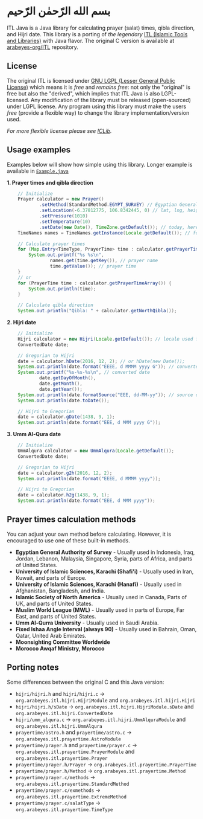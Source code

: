 # بسم الله الرّحمٰن الرّحيم #

ITL Java is a Java library for calculating prayer (salat) times, qibla direction, and Hijri date.
This library is a porting of _the legendary_
[ITL (Islamic Tools and Libraries)](http://projects.arabeyes.org/project.php?proj=ITL) with Java
flavor. The original C version is available at
[arabeyes-org/ITL](https://github.com/arabeyes-org/ITL) repository.

## License ##

The original ITL is licensed under
[GNU LGPL (Lesser General Public License)](https://www.gnu.org/licenses/lgpl.html)
which means it is *free* and *remains free*: not only the "original" is free but
also the "derived", which implies that ITL Java is also LGPL-licensed. Any modification of the
library must be released (open-sourced) under LGPL license. Any program using this library must make
the users *free* (provide a flexible way) to change the library implementation/version used.

_For more flexible license please see [ICLib](https://github.com/fikr4n/iclib-java)._

## Usage examples ##

Examples below will show how simple using this library. Longer example is available in
[`Example.java`](app/src/main/java/example/Example.java)

**1. Prayer times and qibla direction**

```java
    // Initialize
    Prayer calculator = new Prayer()
            .setMethod(StandardMethod.EGYPT_SURVEY) // Egyptian General Authority of Survey
            .setLocation(-6.37812775, 106.8342445, 0) // lat, lng, height AMSL
            .setPressure(1010)
            .setTemperature(10)
            .setDate(new Date(), TimeZone.getDefault()); // today, here
    TimeNames names = TimeNames.getInstance(Locale.getDefault()); // for getting prayer names

    // Calculate prayer times
    for (Map.Entry<TimeType, PrayerTime> time : calculator.getPrayerTimes().entrySet()) {
        System.out.printf("%s %s\n",
                names.get(time.getKey()), // prayer name
                time.getValue()); // prayer time
    }
    // or
    for (PrayerTime time : calculator.getPrayerTimeArray()) {
        System.out.println(time);
    }

    // Calculate qibla direction
    System.out.println("Qibla: " + calculator.getNorthQibla());
```

**2. Hijri date**

```java
    // Initialize
    Hijri calculator = new Hijri(Locale.getDefault()); // locale used for names (months, etc)
    ConvertedDate date;

    // Gregorian to Hijri
    date = calculator.hDate(2016, 12, 2); // or hDate(new Date());
    System.out.println(date.format("EEEE, d MMMM yyyy G")); // converted date
    System.out.printf("%s-%s-%s\n", // converted date
            date.getDayOfMonth(),
            date.getMonth(),
            date.getYear());
    System.out.println(date.formatSource("EEE, dd-MM-yy")); // source date (before converted)
    System.out.println(date.toDate());

    // Hijri to Gregorian
    date = calculator.gDate(1438, 9, 1);
    System.out.println(date.format("EEE, d MMM yyyy G"));
```

**3. Umm Al-Qura date**

```java
    // Initialize
    UmmAlqura calculator = new UmmAlqura(Locale.getDefault());
    ConvertedDate date;

    // Gregorian to Hijri
    date = calculator.g2h(2016, 12, 2);
    System.out.println(date.format("EEEE, d MMMM yyyy"));

    // Hijri to Gregorian
    date = calculator.h2g(1438, 9, 1);
    System.out.println(date.format("EEE, d MMM yyyy"));
```

## Prayer times calculation methods ##

You can adjust your own method before calculating. However, it is encouraged
to use one of these built-in methods.

- **Egyptian General Authority of Survey** - Usually used in Indonesia, Iraq, Jordan, Lebanon,
  Malaysia, Singapore, Syria, parts of Africa, and parts of United States.
- **University of Islamic Sciences, Karachi (Shafi'i)** - Usually used in Iran, Kuwait, and parts of
  Europe.
- **University of Islamic Sciences, Karachi (Hanafi)** - Usually used in Afghanistan, Bangladesh,
  and India.
- **Islamic Society of North America** - Usually used in Canada, Parts of UK, and parts of United
  States.
- **Muslim World League (MWL)** - Usually used in parts of Europe, Far East, and parts of United
  States.
- **Umm Al-Qurra University** - Usually used in Saudi Arabia.
- **Fixed Ishaa Angle Interval (always 90)** - Usually used in Bahrain, Oman, Qatar, United Arab
  Emirates.
- **Moonsighting Committee Worldwide**
- **Morocco Awqaf Ministry, Morocco**

## Porting notes ##

Some differences between the original C and this Java version:

- `hijri/hijri.h` and `hijri/hijri.c` &rarr;
  `org.arabeyes.itl.hijri.HijriModule` and `org.arabeyes.itl.hijri.Hijri`
- `hijri/hijri.h/sDate` &rarr;
  `org.arabeyes.itl.hijri.HijriModule.sDate` and `org.arabeyes.itl.hijri.ConvertedDate`
- `hijri/umm_alqura.c` &rarr;
  `org.arabeyes.itl.hijri.UmmAlquraModule` and `org.arabeyes.itl.hijri.UmmAlqura`
- `prayertime/astro.h` and `prayertime/astro.c` &rarr;
  `org.arabeyes.itl.prayertime.AstroModule`
- `prayertime/prayer.h` and `prayertime/prayer.c` &rarr;
  `org.arabeyes.itl.prayertime.PrayerModule` and `org.arabeyes.itl.prayertime.Prayer`
- `prayertime/prayer.h/Prayer` &rarr;
  `org.arabeyes.itl.prayertime.PrayerTime`
- `prayertime/prayer.h/Method` &rarr;
  `org.arabeyes.itl.prayertime.Method`
- `prayertime/prayer.c/methods` &rarr;
  `org.arabeyes.itl.prayertime.StandardMethod`
- `prayertime/prayer.c/exmethods` &rarr;
  `org.arabeyes.itl.prayertime.ExtremeMethod`
- `prayertime/prayer.c/salatType` &rarr;
  `org.arabeyes.itl.prayertime.TimeType`
